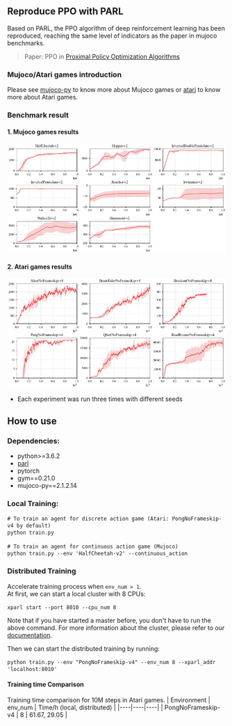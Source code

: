## Reproduce PPO with PARL
Based on PARL, the PPO algorithm of deep reinforcement learning has been reproduced, reaching the same level of indicators as the paper in mujoco benchmarks.

> Paper: PPO in [Proximal Policy Optimization Algorithms](https://arxiv.org/abs/1707.06347)

### Mujoco/Atari games introduction
Please see [mujoco-py](https://github.com/openai/mujoco-py) to know more about Mujoco games or [atari](https://gym.openai.com/envs/#atari) to know more about Atari games.

### Benchmark result
#### 1. Mujoco games results
<img src=".benchmark/ppo-mujoco.png" alt="ppo-mujoco_results"/>

#### 2. Atari games results
<img src=".benchmark/ppo-atari.png" alt="ppo-atari_results"/>

+ Each experiment was run three times with different seeds

## How to use
### Dependencies:
+ python>=3.6.2
+ [parl](https://github.com/PaddlePaddle/PARL)
+ pytorch
+ gym==0.21.0
+ mujoco-py==2.1.2.14

### Local Training:

```
# To train an agent for discrete action game (Atari: PongNoFrameskip-v4 by default)
python train.py

# To train an agent for continuous action game (Mujoco)
python train.py --env 'HalfCheetah-v2' --continuous_action
```

### Distributed Training
Accelerate training process when `env_num > 1`.     
At first, we can start a local cluster with 8 CPUs:

```
xparl start --port 8010 --cpu_num 8
```

Note that if you have started a master before, you don't have to run the above
command. For more information about the cluster, please refer to our
[documentation](https://parl.readthedocs.io/en/latest/parallel_training/setup.html).

Then we can start the distributed training by running:

```
python train.py --env "PongNoFrameskip-v4" --env_num 8 --xparl_addr 'localhost:8010'
```
#### Training time Comparison

Training time comparison for 10M steps in Atari games.
|  Environment         | env_num  | Time/h (local, distributed) |
|----|----|----|
|  PongNoFrameskip-v4  | 8  | 61.67, 29.05 |

